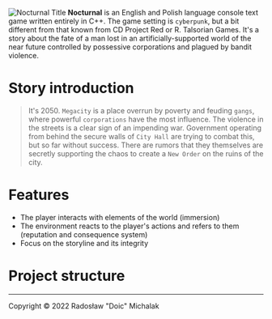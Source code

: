 ![Nocturnal Title](https://user-images.githubusercontent.com/40691503/161992823-c8f33160-a8c1-4b8c-a53a-42abb04ec1db.png)
**Nocturnal** is an English and Polish language console text game written entirely in C++. The game setting is `cyberpunk`, but a bit different from that known from CD Project Red or R. Talsorian Games. It's a story about the fate of a man lost in an artificially-supported world of the near future controlled by possessive corporations and plagued by bandit violence.
# Story introduction
> It's 2050. `Megacity` is a place overrun by poverty and feuding `gangs`, where powerful `corporations` have the most influence. The violence in the streets is a clear sign of an impending war. Government operating from behind the secure walls of `City Hall` are trying to combat this, but so far without success. There are rumors that they themselves are secretly supporting the chaos to create a `New Order` on the ruins of the city.
# Features
- The player interacts with elements of the world (immersion)
- The environment reacts to the player's actions and refers to them (reputation and consequence system)
- Focus on the storyline and its integrity
# Project structure
---
Copyright © 2022 Radosław "Doic" Michalak
